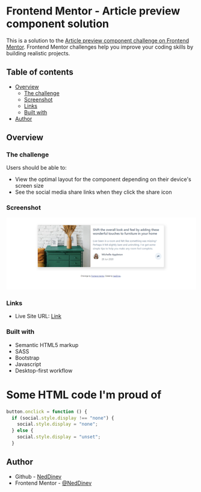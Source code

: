 # Frontend Mentor - Article preview component solution

This is a solution to the [Article preview component challenge on Frontend Mentor](https://www.frontendmentor.io/challenges/article-preview-component-dYBN_pYFT). Frontend Mentor challenges help you improve your coding skills by building realistic projects. 

## Table of contents

- [Overview](#overview)
  - [The challenge](#the-challenge)
  - [Screenshot](#screenshot)
  - [Links](#links)
  - [Built with](#built-with)
- [Author](#author)


## Overview

### The challenge

Users should be able to:

- View the optimal layout for the component depending on their device's screen size
- See the social media share links when they click the share icon

### Screenshot

![](./screenshot.png)



### Links

- Live Site URL: [Link](https://article-preview-component-master-neddinev.vercel.app/)



### Built with

- Semantic HTML5 markup
- SASS
- Bootstrap
- Javascript
- Desktop-first workflow

 


<h1>Some HTML code I'm proud of</h1>

```js
button.onclick = function () {
  if (social.style.display !== "none") {
    social.style.display = "none";
  } else {
    social.style.display = "unset";
  }
```


## Author

- Github - [NedDinev](https://www.github.com/neddinev)
- Frontend Mentor - [@NedDinev](https://www.frontendmentor.io/profile/neddinev)
